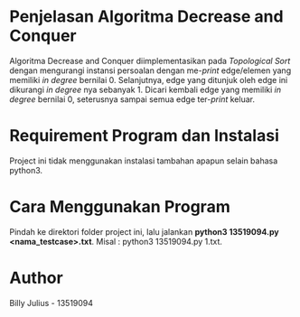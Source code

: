 # Penjelasan Algoritma Decrease and Conquer
Algoritma Decrease and Conquer diimplementasikan pada *Topological Sort* dengan mengurangi instansi persoalan dengan me-*print* edge/elemen yang memiliki *in degree* bernilai 0. Selanjutnya, edge yang ditunjuk oleh edge ini dikurangi *in degree* nya sebanyak 1. Dicari kembali edge yang memiliki *in degree* bernilai 0, seterusnya sampai semua edge ter-*print* keluar.

# Requirement Program dan Instalasi
Project ini tidak menggunakan instalasi tambahan apapun selain bahasa python3.

# Cara Menggunakan Program
Pindah ke direktori folder project ini, lalu jalankan **python3 13519094.py <nama_testcase>.txt**. Misal : python3 13519094.py 1.txt.

# Author
Billy Julius - 13519094
